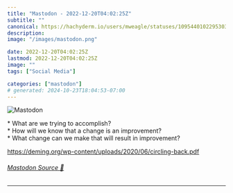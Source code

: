 ```yaml
---
title: "Mastodon - 2022-12-20T04:02:25Z"
subtitle: ""
canonical: https://hachyderm.io/users/mweagle/statuses/109544010229530305
description:
image: "/images/mastodon.png"

date: 2022-12-20T04:02:25Z
lastmod: 2022-12-20T04:02:25Z
image: ""
tags: ["Social Media"]

categories: ["mastodon"]
# generated: 2024-10-23T18:04:53-07:00
---
```

![Mastodon](/images/mastodon.png)

<p>* What are we trying to accomplish?<br />* How will we know that a change is an improvement?<br />* What change can we make that will result in improvement?</p><p><a href="https://deming.org/wp-content/uploads/2020/06/circling-back.pdf" target="_blank" rel="nofollow noopener noreferrer" translate="no"><span class="invisible">https://</span><span class="ellipsis">deming.org/wp-content/uploads/</span><span class="invisible">2020/06/circling-back.pdf</span></a></p>


###### [Mastodon Source 🐘](https://hachyderm.io/@mweagle/109544010229530305)

___
